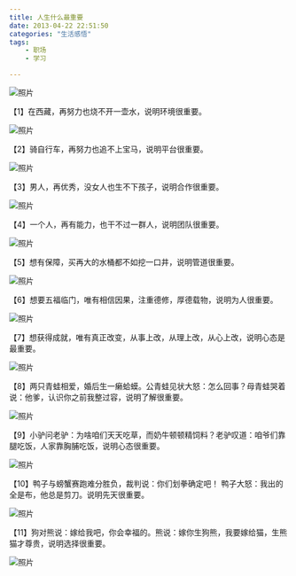 ```yaml
---
title: 人生什么最重要
date: 2013-04-22 22:51:50
categories: "生活感悟"
tags:
	- 职场
	- 学习

---
```


![照片](/pro/os/crawler/63EV-JMEV-VI3Y.jpg)

【1】在西藏，再努力也烧不开一壶水，说明环境很重要。

![照片](/pro/os/crawler/VNQN-BIYF-J3AI.jpg)

【2】骑自行车，再努力也追不上宝马，说明平台很重要。

![照片](/pro/os/crawler/JIRF-I22U-QZ3M.jpg)

【3】男人，再优秀，没女人也生不下孩子，说明合作很重要。

![照片](/pro/os/crawler/AVNF-IFA7-ZUM3.jpg)

【4】一个人，再有能力，也干不过一群人，说明团队很重要。

![照片](/pro/os/crawler/RIZF-7NJN-YJIA.jpg)

【5】想有保障，买再大的水桶都不如挖一口井，说明管道很重要。

![照片](/pro/os/crawler/6ZEY-BUQV-JNZA.jpg)

【6】想要五福临门，唯有相信因果，注重德修，厚德载物，说明为人很重要。

![照片](/pro/os/crawler/I6FM-VMVA-AZYY.jpg)

【7】想获得成就，唯有真正改变，从事上改，从理上改，从心上改，说明心态是最重要。

![照片](/pro/os/crawler/YFF2-UUAR-BJJY.jpg)

【8】两只青蛙相爱，婚后生一癞蛤蟆。公青蛙见状大怒：怎么回事？母青蛙哭着说：他爹，认识你之前我整过容，说明了解很重要。

![照片](/pro/os/crawler/IIYE-NYUM-BRBA.jpg)

【9】小驴问老驴：为啥咱们天天吃草，而奶牛顿顿精饲料？老驴叹道：咱爷们靠腿吃饭，人家靠胸脯吃饭，说明心态很重要。

![照片](/pro/os/crawler/7BEZ-JAIJ-Y2M2.jpg)

 【10】鸭子与螃蟹赛跑难分胜负，裁判说：你们划拳确定吧！
 鸭子大怒：我出的全是布，他总是剪刀。说明先天很重要。

![照片](/pro/os/crawler/7ZVZ-RQB6-JQF2.jpg)

【11】狗对熊说：嫁给我吧，你会幸福的。熊说：嫁你生狗熊，我要嫁给猫，生熊猫才尊贵，说明选择很重要。

![照片](/pro/os/crawler/MBJM-2ERU-EEFN.jpg)